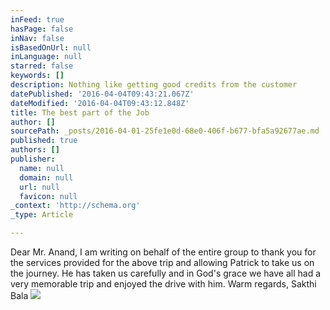 ```yaml
---
inFeed: true
hasPage: false
inNav: false
isBasedOnUrl: null
inLanguage: null
starred: false
keywords: []
description: Nothing like getting good credits from the customer
datePublished: '2016-04-04T09:43:21.067Z'
dateModified: '2016-04-04T09:43:12.848Z'
title: The best part of the Job
author: []
sourcePath: _posts/2016-04-01-25fe1e0d-68e0-406f-b677-bfa5a92677ae.md
published: true
authors: []
publisher:
  name: null
  domain: null
  url: null
  favicon: null
_context: 'http://schema.org'
_type: Article

---
```

Dear Mr. Anand,
I am writing on behalf of the entire group to thank you for the services provided for the above trip and allowing Patrick to take us on the journey.
He has taken us carefully and in God's grace we have all had a very memorable trip and enjoyed the drive with him.
Warm regards,
Sakthi Bala
![](https://the-grid-user-content.s3-us-west-2.amazonaws.com/a4b69615-f29d-496a-af77-2cd08e268e7f.jpg)